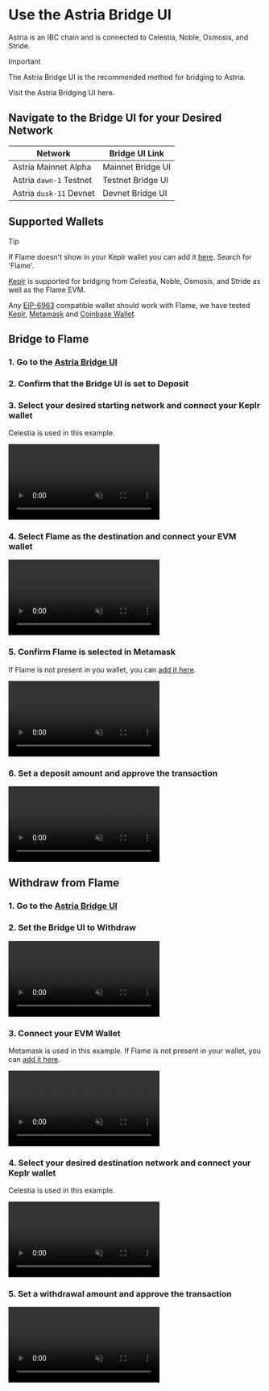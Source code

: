 <!-- markdownlint-disable MD041 MD033 -->

<script setup>
import { onMounted, ref } from 'vue';
import { siteConfig } from '../config.js'
const bridge = siteConfig.flame
const videoRefs = ref([]);

// pause all videos on page load
onMounted(() => {
  videoRefs.value.forEach((video) => {
    if (video) {
      video.pause();
    }
  });
});

</script>

# Use the Astria Bridge UI

Astria is an IBC chain and is connected to Celestia, Noble, Osmosis, and Stride.

> [!IMPORTANT]
> The Astria Bridge UI is the recommended method for bridging to Astria.
>
> Visit the Astria Bridging UI <a :href="bridge.mainnet.bridging.ui_link" target="_blank"
> rel="noopenernoreferrer">here</a>.

## Navigate to the Bridge UI for your Desired Network

| Network | Bridge UI Link |
|---|---|
| Astria Mainnet Alpha | <a :href="bridge.mainnet.bridging.ui_link" target="_blank" rel="noopener noreferrer">Mainnet Bridge UI</a> |
| Astria `dawn-1` Testnet | <a :href="bridge.dawn.bridging.ui_link" target="_blank" rel="noopener noreferrer">Testnet Bridge UI</a> |
| Astria `dusk-11` Devnet | <a :href="bridge.dusk.bridging.ui_link" target="_blank" rel="noopener noreferrer">Devnet Bridge UI</a> |

## Supported Wallets

> [!TIP]
> If Flame doesn't show in your Keplr wallet you can add it
> [here](https://chains.keplr.app/). Search for 'Flame'.

[Keplr](https://www.keplr.app/) is supported for bridging from Celestia, Noble,
Osmosis, and Stride as well as the Flame EVM.

Any [EIP-6963](https://eips.ethereum.org/EIPS/eip-6963) compatible
wallet should work with Flame, we have tested [Keplr](https://www.keplr.app/),
[Metamask](https:/metamask.io/) and [Coinbase
Wallet](https://www.coinbase.com/wallet).

## Bridge to Flame

### 1. Go to the [Astria Bridge UI](https://bridge.astria.org/)

### 2. Confirm that the Bridge UI is set to **Deposit**

### 3. Select your desired starting network and connect your Keplr wallet

Celestia is used in this example.

<video src="./assets/bridge-clip-1-select-starting-wallet.mp4" controls muted loop style="max-width: 100%;"></video>

### 4. Select Flame as the destination and connect your EVM wallet

<video src="./assets/bridge-clip-2-select-evm-wallet.mp4" controls muted loop style="max-width: 100%;"></video>

### 5. Confirm Flame is selected in Metamask

If Flame is not present in you wallet, you can [add it
here](../flame/flame-mainnet-alpha#adding-to-metamask).

<video src="./assets/bridge-clip-3-confirm-flame-in-evm-wallet.mp4" controls muted loop style="max-width: 100%;"></video>

### 6. Set a deposit amount and approve the transaction

<video src="./assets/bridge-clip-4-set-deposit-amount.mp4" controls muted loop style="max-width: 100%;"></video>

## Withdraw from Flame

### 1. Go to the [Astria Bridge UI](https://bridge.astria.org/)

### 2. Set the Bridge UI to **Withdraw**

<video src="./assets/withdrawal-clip-1-select-withdrawal.mp4" controls muted loop style="max-width: 100%;"></video>

### 3. Connect your EVM Wallet

Metamask is used in this example. If Flame is not present in your wallet, you
can [add it here](../flame/flame-mainnet-alpha#adding-to-metamask).

<video src="./assets/withdrawal-clip-2-select-evm-wallet.mp4" controls muted loop style="max-width: 100%;"></video>

### 4. Select your desired destination network and connect your Keplr wallet

Celestia is used in this example.

<video src="./assets/withdrawal-clip-3-select-keplr-wallet.mp4" controls muted loop style="max-width: 100%;"></video>

### 5. Set a withdrawal amount and approve the transaction

<video src="./assets/withdrawal-clip-4-approve-tx.mp4" controls muted loop style="max-width: 100%;"></video>
